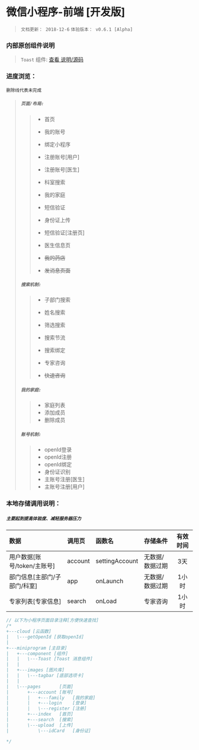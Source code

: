 # 微信小程序-前端 [开发版]
> `文档更新： 2018-12-6`
> `体验版本： v0.6.1 [Alpha]`
### 内部原创组件说明
>`Toast` 组件: [查看 说明/源码](https://gitee.com/slm47888/wechat_applet__component_toast)
### 进度浏览：
`删除线代表未完成`
>##### `页面/布局:`
>>- 首页
>>- 我的账号
>>- 绑定小程序
>>- 注册账号[用户]
>>- 注册账号[医生]
>>- 科室搜索
>>- 我的家庭
>>- 短信验证
>>- 身份证上传
>>- 短信验证[注册页]
>>- 医生信息页
>>
>>- ~~我的药店~~
>>- ~~发消息页面~~
>##### `搜索机制:`
>>- 子部门搜索
>>- 姓名搜索
>>- 筛选搜索 
>>- 搜索节流
>>- 搜索绑定
>>- 专家咨询
>>
>>- ~~快速咨询~~
>##### `我的家庭:`
>>- 家庭列表
>>- 添加成员
>>- 删除成员
>##### `账号机制:`
>>- openId登录
>>- openId注册
>>- openId绑定 
>>- 身份证识别
>>- 主账号注册[医生]
>>- 主账号注册[用户]

### 本地存储调用说明：
##### `主要起到提高体验度、减轻服务器压力`
| 数据 | 调用页 | 函数名 | 存储条件 | 有效时间 |
| :--------| :-------- | :-------- | :--------| :------: |
| 用户数据[账号/token/主账号] | account | settingAccount | 无数据/数据过期 | 3天 |
| 部门信息[主部门/子部门/科室] | app | onLaunch | 无数据/数据过期 | 1小时 |
| 专家列表[专家信息] | search | onLoad | 专家咨询 | 1小时 |


```javascript
// 以下为小程序页面目录注释[方便快速查找]
/*
+---cloud [云函数]
|   \---getOpenId [获取openId]
|
+---miniprogram [主目录]
|   +---component [组件]
|   |   \---Toast [Toast 消息组件]
|   |
|   +---images [图片库]
|   |   \---tagbar [底部选项卡]
|   |
|   \---pages       [页面]
|       +---account [账号]
|       |   +---family   [我的家庭]
|       |   +---login    [登录]
|       |   \---register [注册]
|       +---index   [首页]
|       +---search  [搜索]
|       \---upload  [上传]
|           \---idCard   [身份证]

*/
```